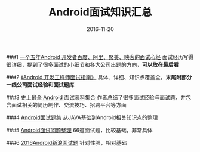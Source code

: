 ﻿---
layout: post
title: Android面试知识汇总
category: android
date: 2016-11-20
---


###1 [一个五年Android 开发者百度、阿里、聚美、映客的面试心经](http://www.diycode.cc/topics/165)
面试经历写得很详细，提到了很多面试的小细节和各大公司出题的方向，**可以放在最后看**

###2 [《Android 开发工程师面试指南》](http://www.diycode.cc/wiki/androidinterview)
具体、详细、知识点覆盖全，**末尾附部分一线公司面试经验和面试题库**

###3 [史上最全 Android 面试资料集合](http://www.jianshu.com/p/d1efe2f31b6d)
作者总结了很多面试经验与面试题，并包含面试相关的简历制作、交流技巧、招聘平台等方面

###4 [Android面试题集](http://www.jianshu.com/p/59e03fc7e6d4)
从JAVA基础到Android相关知识点的整理

###5 [Android面试问题整理](http://www.jianshu.com/p/c6c3f50b329f)
66道面试题，比较基础，非常具体

###6 [2016Android新浪面试题](http://yuweiguocn.github.io/interview-2016-big-company/)
针对性强，相对基础




